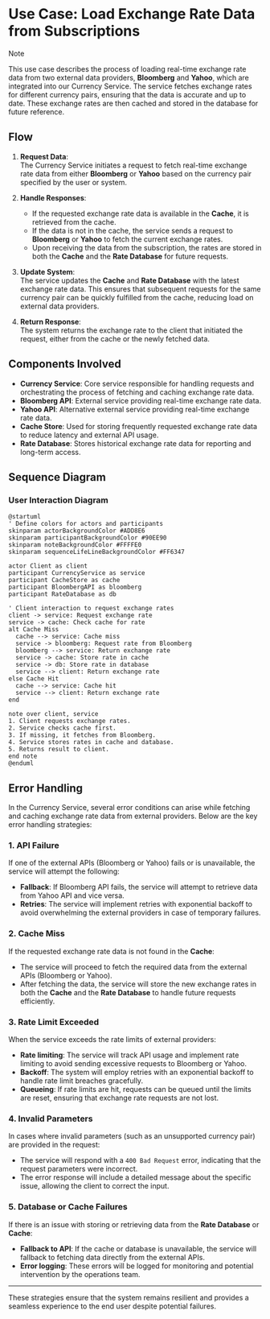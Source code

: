 # Use Case: Load Exchange Rate Data from Subscriptions

> [!NOTE]
> 
> This use case describes the process of loading real-time exchange rate data from two external data providers, 
> **Bloomberg** and **Yahoo**, which are integrated into our Currency Service. 
> The service fetches exchange rates for different currency pairs, ensuring that the data is accurate and up to date. 
> These exchange rates are then cached and stored in the database for future reference.

## Flow

1. **Request Data**:  
  The Currency Service initiates a request to fetch real-time exchange rate data from either **Bloomberg** or **Yahoo** based on the currency pair specified by the user or system.

2. **Handle Responses**:  
   - If the requested exchange rate data is available in the **Cache**, it is retrieved from the cache.
   - If the data is not in the cache, the service sends a request to **Bloomberg** or **Yahoo** to fetch the current exchange rates.
   - Upon receiving the data from the subscription, the rates are stored in both the **Cache** and the **Rate Database** for future requests.

4. **Update System**:  
   The service updates the **Cache** and **Rate Database** with the latest exchange rate data. This ensures that subsequent requests for the same currency pair can be quickly fulfilled from the cache, reducing load on external data providers.

5. **Return Response**:  
   The system returns the exchange rate to the client that initiated the request, either from the cache or the newly fetched data.


## Components Involved

- **Currency Service**: Core service responsible for handling requests and orchestrating the process of fetching and caching exchange rate data.
- **Bloomberg API**: External service providing real-time exchange rate data.
- **Yahoo API**: Alternative external service providing real-time exchange rate data.
- **Cache Store**: Used for storing frequently requested exchange rate data to reduce latency and external API usage.
- **Rate Database**: Stores historical exchange rate data for reporting and long-term access.

## Sequence Diagram

### User Interaction Diagram

```plantuml
@startuml
' Define colors for actors and participants
skinparam actorBackgroundColor #ADD8E6
skinparam participantBackgroundColor #90EE90
skinparam noteBackgroundColor #FFFFE0
skinparam sequenceLifeLineBackgroundColor #FF6347

actor Client as client
participant CurrencyService as service
participant CacheStore as cache
participant BloombergAPI as bloomberg
participant RateDatabase as db

' Client interaction to request exchange rates
client -> service: Request exchange rate
service -> cache: Check cache for rate
alt Cache Miss
  cache --> service: Cache miss
  service -> bloomberg: Request rate from Bloomberg
  bloomberg --> service: Return exchange rate
  service -> cache: Store rate in cache
  service -> db: Store rate in database
  service --> client: Return exchange rate
else Cache Hit
  cache --> service: Cache hit
  service --> client: Return exchange rate
end

note over client, service
1. Client requests exchange rates.
2. Service checks cache first.
3. If missing, it fetches from Bloomberg.
4. Service stores rates in cache and database.
5. Returns result to client.
end note
@enduml
```

## Error Handling

In the Currency Service, several error conditions can arise while fetching and caching exchange rate data from external providers. Below are the key error handling strategies:

### 1. API Failure

If one of the external APIs (Bloomberg or Yahoo) fails or is unavailable, the service will attempt the following:
- **Fallback**: If Bloomberg API fails, the service will attempt to retrieve data from Yahoo API and vice versa.
- **Retries**: The service will implement retries with exponential backoff to avoid overwhelming the external providers in case of temporary failures.

### 2. Cache Miss

If the requested exchange rate data is not found in the **Cache**:
- The service will proceed to fetch the required data from the external APIs (Bloomberg or Yahoo).
- After fetching the data, the service will store the new exchange rates in both the **Cache** and the **Rate Database** to handle future requests efficiently.

### 3. Rate Limit Exceeded

When the service exceeds the rate limits of external providers:
- **Rate limiting**: The service will track API usage and implement rate limiting to avoid sending excessive requests to Bloomberg or Yahoo.
- **Backoff**: The system will employ retries with an exponential backoff to handle rate limit breaches gracefully.
- **Queueing**: If rate limits are hit, requests can be queued until the limits are reset, ensuring that exchange rate requests are not lost.

### 4. Invalid Parameters

In cases where invalid parameters (such as an unsupported currency pair) are provided in the request:
- The service will respond with a `400 Bad Request` error, indicating that the request parameters were incorrect.
- The error response will include a detailed message about the specific issue, allowing the client to correct the input.

### 5. Database or Cache Failures

If there is an issue with storing or retrieving data from the **Rate Database** or **Cache**:
- **Fallback to API**: If the cache or database is unavailable, the service will fallback to fetching data directly from the external APIs.
- **Error logging**: These errors will be logged for monitoring and potential intervention by the operations team.

---

These strategies ensure that the system remains resilient and provides a seamless experience to the end user despite potential failures.
